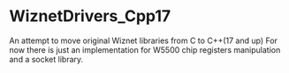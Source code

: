 # WiznetDrivers_Cpp17
An attempt to move original Wiznet libraries from C to C++(17 and up)
For now there is just an implementation for W5500 chip registers manipulation and a socket library.
